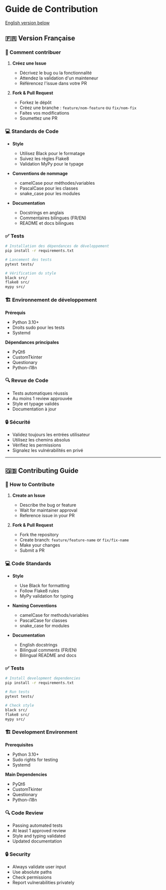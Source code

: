 # Guide de Contribution

[English version below](#contributing-guide)

## 🇫🇷 Version Française

### 🚀 Comment contribuer

1. **Créez une Issue**
   - Décrivez le bug ou la fonctionnalité
   - Attendez la validation d'un mainteneur
   - Référencez l'issue dans votre PR

2. **Fork & Pull Request**
   - Forkez le dépôt
   - Créez une branche : `feature/nom-feature` ou `fix/nom-fix`
   - Faites vos modifications
   - Soumettez une PR

### 💻 Standards de Code

- **Style**
  - Utilisez Black pour le formatage
  - Suivez les règles Flake8
  - Validation MyPy pour le typage

- **Conventions de nommage**
  - camelCase pour méthodes/variables
  - PascalCase pour les classes
  - snake_case pour les modules

- **Documentation**
  - Docstrings en anglais
  - Commentaires bilingues (FR/EN)
  - README et docs bilingues

### ✅ Tests

```bash
# Installation des dépendances de développement
pip install -r requirements.txt

# Lancement des tests
pytest tests/

# Vérification du style
black src/
flake8 src/
mypy src/
```

### 🏗️ Environnement de développement

**Prérequis**
- Python 3.10+
- Droits sudo pour les tests
- Systemd

**Dépendances principales**
- PyQt6
- CustomTkinter
- Questionary
- Python-i18n

### 🔍 Revue de Code

- Tests automatiques réussis
- Au moins 1 review approuvée
- Style et typage validés
- Documentation à jour

### 🔒 Sécurité

- Validez toujours les entrées utilisateur
- Utilisez les chemins absolus
- Vérifiez les permissions
- Signalez les vulnérabilités en privé

---

## 🇬🇧 Contributing Guide

### 🚀 How to Contribute

1. **Create an Issue**
   - Describe the bug or feature
   - Wait for maintainer approval
   - Reference issue in your PR

2. **Fork & Pull Request**
   - Fork the repository
   - Create branch: `feature/feature-name` or `fix/fix-name`
   - Make your changes
   - Submit a PR

### 💻 Code Standards

- **Style**
  - Use Black for formatting
  - Follow Flake8 rules
  - MyPy validation for typing

- **Naming Conventions**
  - camelCase for methods/variables
  - PascalCase for classes
  - snake_case for modules

- **Documentation**
  - English docstrings
  - Bilingual comments (FR/EN)
  - Bilingual README and docs

### ✅ Tests

```bash
# Install development dependencies
pip install -r requirements.txt

# Run tests
pytest tests/

# Check style
black src/
flake8 src/
mypy src/
```

### 🏗️ Development Environment

**Prerequisites**
- Python 3.10+
- Sudo rights for testing
- Systemd

**Main Dependencies**
- PyQt6
- CustomTkinter
- Questionary
- Python-i18n

### 🔍 Code Review

- Passing automated tests
- At least 1 approved review
- Style and typing validated
- Updated documentation

### 🔒 Security

- Always validate user input
- Use absolute paths
- Check permissions
- Report vulnerabilities privately 